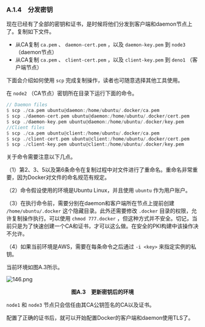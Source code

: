 ### A.1.4　分发密钥

现在已经有了全部的密钥和证书，是时候将他们分发到客户端和daemon节点上了。复制如下文件。

+ 从CA复制 `ca.pem` 、 `daemon-cert.pem` ，以及 `daemon-key.pem` 到 `node3` （daemon节点）
+ 从CA复制 `ca.pem` 、 `client-cert.pem` ，以及 `client-key.pem` 到 `deno1` （客户端节点）

下面会介绍如何使用 `scp` 完成复制操作，读者也可随意选择其他工具使用。

在 `node2` （CA节点）密钥所在目录下运行下面的命令。

```rust
// Daemon files
$ scp ./ca.pem ubuntu@daemon:/home/ubuntu/.docker/ca.pem
$ scp ./daemon-cert.pem ubuntu@daemon:/home/ubuntu/.docker/cert.pem
$ scp ./daemon-key.pem ubuntu@daemon:/home/ubuntu/.docker/key.pem
//Client files
$ scp ./ca.pem ubuntu@client:/home/ubuntu/.docker/ca.pem
$ scp ./client-cert.pem ubuntu@client:/home/ubuntu/.docker/cert.pem
$ scp ./client-key.pem ubuntu@client:/home/ubuntu/.docker/key.pem
```

关于命令需要注意以下几点。

（1）第2、3、5以及第6条命令在复制过程中对文件进行了重命名。重命名非常重要，因为Docker对文件的命名规范有规定。

（2）命令假设使用的环境是Ubuntu Linux，并且使用 `ubuntu` 作为用户账户。

（3）在执行命令前，需要分别在daemon和客户端所在节点上提前创建 `/home/ubuntu/.docker` 这个隐藏目录。此外还需要修改 `.docker` 目录的权限，允许复制操作执行。可以使用 `chmod 777.docker` ，但这种方式并不安全。切记，当前只是为了快速创建一个CA和证书，才可以这么做。在安全的PKI构建中该操作决不允许。

（4）如果当前环境是AWS，需要在每条命令之后通过 `-i <key>` 来指定实例的私钥。

当前环境如图A.3所示。

![146.png](./images/146.png)
<center class="my_markdown"><b class="my_markdown">图A.3　更新密钥后的环境</b></center>

`node1` 和 `node3` 节点只会信任由其CA公钥签名的CA以及证书。

配置了正确的证书后，就可以开始配置Docker的客户端和daemon使用TLS了。

